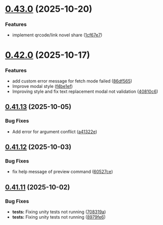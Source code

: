 # [0.43.0](https://github.com/lucasfernandodev/dragoid/compare/v0.42.0...v0.43.0) (2025-10-20)


### Features

* implement qrcode/link novel share ([1cf67e7](https://github.com/lucasfernandodev/dragoid/commit/1cf67e78dd708f9cede61bb8340f5df484509626))



# [0.42.0](https://github.com/lucasfernandodev/dragoid/compare/v0.41.13...v0.42.0) (2025-10-17)


### Features

* add custom error message for fetch mode failed ([86df565](https://github.com/lucasfernandodev/dragoid/commit/86df56525f3b18f9aac3f1b65d3fc5247901373f))
* Improve modal style ([f4be1ef](https://github.com/lucasfernandodev/dragoid/commit/f4be1ef484943f289531f56009c0ab56842a97a0))
* Improving style and fix text replacement modal not validation ([40810c6](https://github.com/lucasfernandodev/dragoid/commit/40810c670185092ad5b6caa30e702d901ddb5c8f))



## [0.41.13](https://github.com/lucasfernandodev/dragoid/compare/v0.41.12...v0.41.13) (2025-10-05)


### Bug Fixes

* Add error for argument conflict ([a41322e](https://github.com/lucasfernandodev/dragoid/commit/a41322e6bd73ad5135d043f0775cbaed5faf9199))



## [0.41.12](https://github.com/lucasfernandodev/dragoid/compare/v0.41.11...v0.41.12) (2025-10-03)


### Bug Fixes

* fix help message of preview command ([60527ce](https://github.com/lucasfernandodev/dragoid/commit/60527cee2f9f0771d0487483303f417efc60b26a))



## [0.41.11](https://github.com/lucasfernandodev/dragoid/compare/v0.41.10...v0.41.11) (2025-10-02)


### Bug Fixes

* **tests:** Fixing unity tests not running ([708319a](https://github.com/lucasfernandodev/dragoid/commit/708319ab7332a7a23071aa0584573558e49ed593))
* **tests:** Fixing unity tests not running ([8979fe6](https://github.com/lucasfernandodev/dragoid/commit/8979fe630d52b6e3f702f8bd6e40d5cc59f01fd0))



